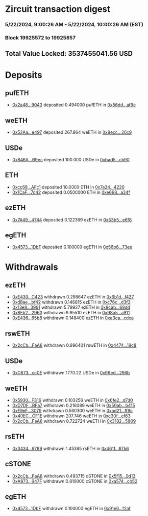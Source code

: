 # Zircuit transaction digest
### 5/22/2024, 9:00:26 AM - 5/22/2024, 10:00:26 AM (EST)
### Block 19925572 to 19925857

## Total Value Locked: 3537455041.56 USD

# Deposits
## pufETH
- [0x2a48...9043](https://etherscan.io/address/0x2a48c005990B6EbdFd6C7521DBAa7d134A679043) deposited 0.494000 pufETH in [0x56dd...af9c](https://etherscan.io/tx/0x2a48c005990B6EbdFd6C7521DBAa7d134A679043)
## weETH
- [0x52Aa...e497](https://etherscan.io/address/0x52Aa899454998Be5b000Ad077a46Bbe360F4e497) deposited 267.864 weETH in [0x8ecc...20c9](https://etherscan.io/tx/0x52Aa899454998Be5b000Ad077a46Bbe360F4e497)
## USDe
- [0x846A...B9ec](https://etherscan.io/address/0x846AD9DCf87a4B5CC5307eB51762d047B11BB9ec) deposited 100.000 USDe in [0xbad5...cb90](https://etherscan.io/tx/0x846AD9DCf87a4B5CC5307eB51762d047B11BB9ec)
## ETH
- [0xcc68...AFc1](https://etherscan.io/address/0xcc68C198F0fA7C8541f253eDA836631FC5eCAFc1) deposited 10.0000 ETH in [0x7a24...4220](https://etherscan.io/tx/0xcc68C198F0fA7C8541f253eDA836631FC5eCAFc1)
- [0x1CaF...7c42](https://etherscan.io/address/0x1CaFcd62E324ABb4EAA9714703546FBa3B8C7c42) deposited 0.0500000 ETH in [0xe698...a34f](https://etherscan.io/tx/0x1CaFcd62E324ABb4EAA9714703546FBa3B8C7c42)
## ezETH
- [0x7A49...4744](https://etherscan.io/address/0x7A493Be5c2ce014cD049Bf178a1ac0Db1B434744) deposited 0.122369 ezETH in [0x53b5...e6f8](https://etherscan.io/tx/0x7A493Be5c2ce014cD049Bf178a1ac0Db1B434744)
## egETH
- [0x4573...1DbF](https://etherscan.io/address/0x4573Bcb97263a815Da4C6493F26Ff63d47741DbF) deposited 0.100000 egETH in [0x56b6...73ee](https://etherscan.io/tx/0x4573Bcb97263a815Da4C6493F26Ff63d47741DbF)
# Withdrawals
## ezETH
- [0xE430...C423](https://etherscan.io/address/0xE4308CeC29fA2865f58B53ef7941D75971cBC423) withdrawn 0.298647 ezETH in [0x6b1d...f427](https://etherscan.io/tx/0xE4308CeC29fA2865f58B53ef7941D75971cBC423)
- [0xdBae...bf42](https://etherscan.io/address/0xdBaeeC57303F27A6F0E5879398e4DB6215A6bf42) withdrawn 0.146815 ezETH in [0xc76c...d3f2](https://etherscan.io/tx/0xdBaeeC57303F27A6F0E5879398e4DB6215A6bf42)
- [0x13e8...3991](https://etherscan.io/address/0x13e8304443C28cd640F531cCd18932C916a53991) withdrawn 5.79927 ezETH in [0x8cab...69dd](https://etherscan.io/tx/0x13e8304443C28cd640F531cCd18932C916a53991)
- [0x8Eb2...2963](https://etherscan.io/address/0x8Eb2cB711d28323d8e515De14E2b213196472963) withdrawn 9.95510 ezETH in [0x98a5...a911](https://etherscan.io/tx/0x8Eb2cB711d28323d8e515De14E2b213196472963)
- [0xE436...65b8](https://etherscan.io/address/0xE4365Baf52D89D2dD82c44Ce37bEF62Cf0Af65b8) withdrawn 0.148400 ezETH in [0xa3ca...cdca](https://etherscan.io/tx/0xE4365Baf52D89D2dD82c44Ce37bEF62Cf0Af65b8)
## rswETH
- [0x2cCb...FaA8](https://etherscan.io/address/0x2cCbFdB694c580394F78F4A35aC7ac416EeFFaA8) withdrawn 0.996401 rswETH in [0x4474...19c8](https://etherscan.io/tx/0x2cCbFdB694c580394F78F4A35aC7ac416EeFFaA8)
## USDe
- [0xC673...cc0E](https://etherscan.io/address/0xC6734e89542E3804Ba4d401dD9f17D8Ad8Decc0E) withdrawn 1770.22 USDe in [0x96ed...296b](https://etherscan.io/tx/0xC6734e89542E3804Ba4d401dD9f17D8Ad8Decc0E)
## weETH
- [0x5930...F316](https://etherscan.io/address/0x593098C8338d974f19CFbE653bA4f9B7cE81F316) withdrawn 0.103256 weETH in [0x6fe2...d7d0](https://etherscan.io/tx/0x593098C8338d974f19CFbE653bA4f9B7cE81F316)
- [0xD7DF...BFa7](https://etherscan.io/address/0xD7DF7E085214743530afF339aFC420c7c720BFa7) withdrawn 0.216089 weETH in [0x50ab...b415](https://etherscan.io/tx/0xD7DF7E085214743530afF339aFC420c7c720BFa7)
- [0xE9eF...3079](https://etherscan.io/address/0xE9eFca4aF82D0c7C2352AC2C75d2E4add0c63079) withdrawn 0.560300 weETH in [0xad21...ff8c](https://etherscan.io/tx/0xE9eFca4aF82D0c7C2352AC2C75d2E4add0c63079)
- [0x40EC...CF1E](https://etherscan.io/address/0x40ECd16F50d076B0CD79249b7a0314e3fa57CF1E) withdrawn 207.746 weETH in [0xc30f...ef63](https://etherscan.io/tx/0x40ECd16F50d076B0CD79249b7a0314e3fa57CF1E)
- [0x2cCb...FaA8](https://etherscan.io/address/0x2cCbFdB694c580394F78F4A35aC7ac416EeFFaA8) withdrawn 0.722724 weETH in [0x3182...5809](https://etherscan.io/tx/0x2cCbFdB694c580394F78F4A35aC7ac416EeFFaA8)
## rsETH
- [0x3434...9789](https://etherscan.io/address/0x34349c5569e7B846c3558961552D2202760A9789) withdrawn 1.45365 rsETH in [0x461f...87b6](https://etherscan.io/tx/0x34349c5569e7B846c3558961552D2202760A9789)
## cSTONE
- [0x2cCb...FaA8](https://etherscan.io/address/0x2cCbFdB694c580394F78F4A35aC7ac416EeFFaA8) withdrawn 0.493715 cSTONE in [0x5f15...0d13](https://etherscan.io/tx/0x2cCbFdB694c580394F78F4A35aC7ac416EeFFaA8)
- [0xA873...647F](https://etherscan.io/address/0xA87318871e983f580BE4A8C50c84e32d59c5647F) withdrawn 0.810000 cSTONE in [0xa574...cb52](https://etherscan.io/tx/0xA87318871e983f580BE4A8C50c84e32d59c5647F)
## egETH
- [0x4573...1DbF](https://etherscan.io/address/0x4573Bcb97263a815Da4C6493F26Ff63d47741DbF) withdrawn 0.100000 egETH in [0x91e6...f2af](https://etherscan.io/tx/0x4573Bcb97263a815Da4C6493F26Ff63d47741DbF)
